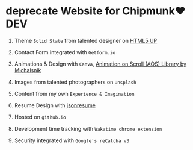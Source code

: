 # deprecate Website for Chipmunk❤️DEV

1. Theme `Solid State` from talented designer on [HTML5 UP](https://html5up.net/)

2. Contact Form integrated with `Getform.io`

3. Animations & Design with `Canva`, [Animation on Scroll (AOS) Library by Michalsnik](https://github.com/michalsnik/aos)

4. Images from talented photographers on `Unsplash`

5. Content from my own `Experience & Imagination`

6. Resume Design with [jsonresume](https://jsonresume.org/)

7. Hosted on `github.io`

8. Development time tracking with `Wakatime chrome extension`

9. Security integrated with `Google's reCatcha v3`
